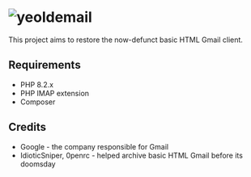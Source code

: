 # ![yeoldemail](https://github.com/ljcool2006/YeOldeMail/assets/51834343/eb04c462-535e-4a4c-983d-15e97051d68c)
This project aims to restore the now-defunct basic HTML Gmail client.
## Requirements
* PHP 8.2.x
* PHP IMAP extension
* Composer
## Credits
* Google - the company responsible for Gmail
* IdioticSniper, 0penrc - helped archive basic HTML Gmail before its doomsday